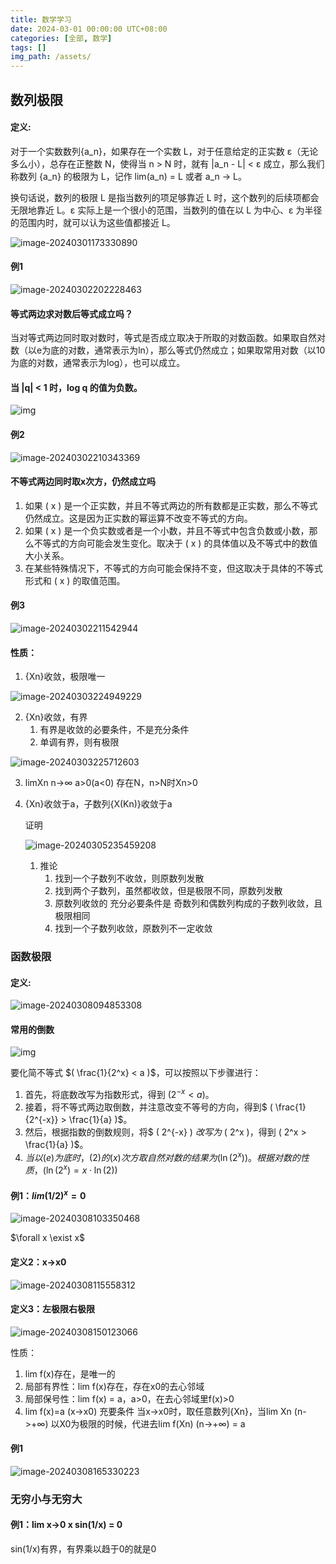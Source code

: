 ```yaml
---
title: 数学学习
date: 2024-03-01 00:00:00 UTC+08:00
categories: [全部, 数学]
tags: []
img_path: /assets/
---
```


## 数列极限
#### 定义:

对于一个实数数列{a_n}，如果存在一个实数 L，对于任意给定的正实数 ε（无论多么小），总存在正整数 N，使得当 n > N 时，就有 |a_n - L| < ε 成立，那么我们称数列 {a_n} 的极限为 L，记作 lim(a_n) = L 或者 a_n → L。

换句话说，数列的极限 L 是指当数列的项足够靠近 L 时，这个数列的后续项都会无限地靠近 L。ε 实际上是一个很小的范围，当数列的值在以 L 为中心、ε 为半径的范围内时，就可以认为这些值都接近 L。

![image-20240301173330890](img/2024-03-01-%E6%95%B0%E5%AD%A6%E5%AD%A6%E4%B9%A0/image-20240301173330890.png)

#### 例1

![image-20240302202228463](img/2024-03-01-数学学习/image-20240302202228463.png)

#### 等式两边求对数后等式成立吗？

当对等式两边同时取对数时，等式是否成立取决于所取的对数函数。如果取自然对数（以e为底的对数，通常表示为ln），那么等式仍然成立；如果取常用对数（以10为底的对数，通常表示为log），也可以成立。

#### 当 |q| < 1 时，log q 的值为负数。

![img](img/2024-03-01-数学学习/300px-Logarithm.svg-17093838051834.png)

#### 例2

![image-20240302210343369](img/2024-03-01-数学学习/image-20240302210343369.png)

#### 不等式两边同时取x次方，仍然成立吗

1. 如果 ( x ) 是一个正实数，并且不等式两边的所有数都是正实数，那么不等式仍然成立。这是因为正实数的幂运算不改变不等式的方向。
2. 如果 ( x ) 是一个负实数或者是一个小数，并且不等式中包含负数或小数，那么不等式的方向可能会发生变化。取决于 ( x ) 的具体值以及不等式中的数值大小关系。
3. 在某些特殊情况下，不等式的方向可能会保持不变，但这取决于具体的不等式形式和 ( x ) 的取值范围。

#### 例3

![image-20240302211542944](img/2024-03-01-数学学习/image-20240302211542944.png)

#### 性质：

1. {Xn}收敛，极限唯一

![image-20240303224949229](img/2024-03-01-数学学习/image-20240303224949229.png)

2. {Xn}收敛，有界
   1. 有界是收敛的必要条件，不是充分条件
   2. 单调有界，则有极限


![image-20240303225712603](img/2024-03-01-数学学习/image-20240303225712603.png)

3. limXn n->∞ a>0(a<0) 存在N，n>N时Xn>0

4. {Xn}收敛于a，子数列{X(Kn)}收敛于a

   证明

   ![image-20240305235459208](img/2024-03-01-数学学习/image-20240305235459208.png)

   1. 推论
      1. 找到一个子数列不收敛，则原数列发散
      2. 找到两个子数列，虽然都收敛，但是极限不同，原数列发散
      3. 原数列收敛的 充分必要条件是 奇数列和偶数列构成的子数列收敛，且极限相同
      4. 找到一个子数列收敛，原数列不一定收敛

### 函数极限

#### 定义:

![image-20240308094853308](img/2024-03-01-%E6%95%B0%E5%AD%A6%E5%AD%A6%E4%B9%A0/image-20240308094853308.png)

#### 常用的倒数

![img](img/2024-03-01-%E6%95%B0%E5%AD%A6%E5%AD%A6%E4%B9%A0/v2-fe14f3c0ea2f06b5e074d8a9dcff9b4c_r.jpg)

要化简不等式 $( \frac{1}{2^x} < a )$，可以按照以下步骤进行：

1. 首先，将底数改写为指数形式，得到 $( 2^{-x} < a )$。
2. 接着，将不等式两边取倒数，并注意改变不等号的方向，得到$ ( \frac{1}{2^{-x}} > \frac{1}{a} )$。
3. 然后，根据指数的倒数规则，将$ ( 2^{-x} ) $改写为$ ( 2^x )，得到 ( 2^x > \frac{1}{a} )$。
4. $当以 (e) 为底时，(2) 的 (x) 次方取自然对数的结果为 (\ln(2^x))。根据对数的性质，(\ln(2^x) = x \cdot \ln(2))$

#### 例1：$lim(1/2){^x}=0$

![image-20240308103350468](img/2024-03-01-%E6%95%B0%E5%AD%A6%E5%AD%A6%E4%B9%A0/image-20240308103350468.png)

$\forall x \exist x$ 

#### 定义2：x->x0

![image-20240308115558312](img/2024-03-01-%E6%95%B0%E5%AD%A6%E5%AD%A6%E4%B9%A0/image-20240308115558312.png)

#### 定义3：左极限右极限

![image-20240308150123066](img/2024-03-01-%E6%95%B0%E5%AD%A6%E5%AD%A6%E4%B9%A0/image-20240308150123066.png)

性质：

1. lim f(x)存在，是唯一的
2. 局部有界性：lim f(x)存在，存在x0的去心邻域
3. 局部保号性：lim f(x) = a，a>0，在去心邻域里f(x)>0
4. lim f(x)=a (x->x0) 充要条件 当x->x0时，取任意数列{Xn}，当lim Xn (n->+∞) 以X0为极限的时候，代进去lim f(Xn) (n->+∞) = a

#### 例1

![image-20240308165330223](img/2024-03-01-%E6%95%B0%E5%AD%A6%E5%AD%A6%E4%B9%A0/image-20240308165330223.png)

### 无穷小与无穷大

#### 例1：lim x->0 x sin(1/x) = 0

 sin(1/x)有界，有界乘以趋于0的就是0

